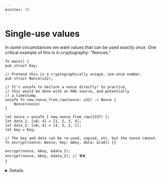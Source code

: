 ```yaml
---
minutes: 10
---
```


# Single-use values

In some circumstances we want values that can be used _exactly once_. One critical example of this is in cryptography: "Nonces."

```rust,editable
fn main() {
pub struct Key;

// Pretend this is a cryptographically unique, use-once number.
pub struct Nonce(u32);

// It's unsafe to declare a nonce directly! In practice,
// this would be done with an RNG source, and potentially
// a timestamp.
unsafe fn new_nonce_from_raw(nonce: u32) -> Nonce {
    Nonce(nonce)
}

let nonce = unsafe { new_nonce_from_raw(1337) };
let data_1: [u8; 4] = [1, 2, 3, 4];
let data_2: [u8; 4] = [4, 3, 2, 1];
let key = Key;

// The key and data can be re-used, copied, etc. but the nonce cannot.
fn encrypt(nonce: Nonce, key: &Key, data: &[u8]) {}

encrypt(nonce, &key, &data_1);
encrypt(nonce, &key, &data_2); // 🛠️❌
}
```
<details>

- Owned "consumption" lets us model single-once values.

- Not implementing clone/copy here and making the interior type opaque (as per the newtype pattern) is _intentional_, as it prevents multiple uses of the same, API-controlled value.

- I.e. A Nonce is a additional piece of random, unique data during an encryption process that helps prevent "replay attacks".

- In practice people have ended up re-using nonces in circumstances where security is important, making it possible for private key information to be derived by attackers.

- By tying nonce creation and consumption up in rust's ownership model, and by not implementing clone/copy on sensitive single-use data, we can prevent this kind of dangerous misuse.

- Cryptography Nuance: There is still the case where a nonce may be used twice if it's created through purely a pseudo-random process with no additional metadata, and that circumstance can't be avoided through this particular method. This kind of API prevents one kind of misuse, but not all kinds.

</details>
